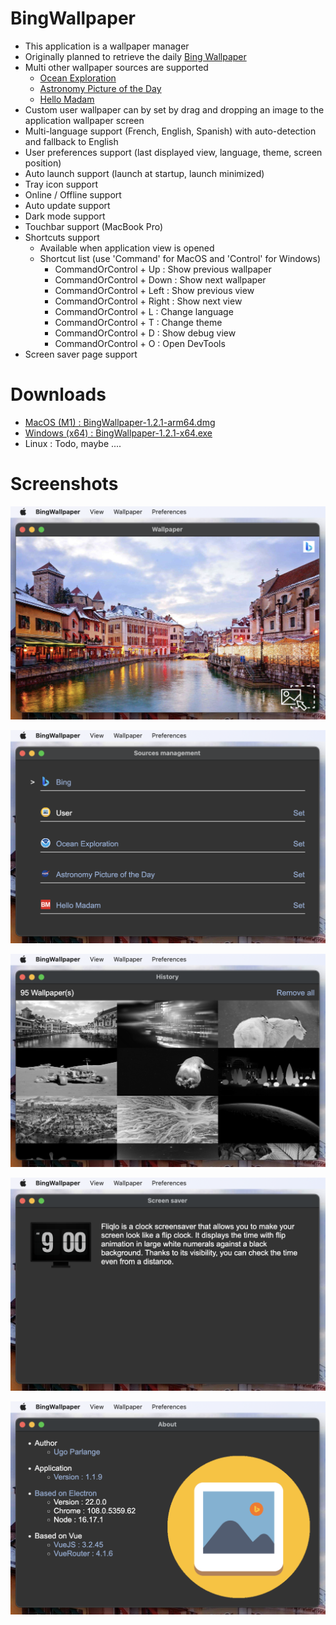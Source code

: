 # BingWallpaper

* This application is a wallpaper manager
* Originally planned to retrieve the daily [Bing Wallpaper](https://www.bing.com/)
* Multi other wallpaper sources are supported
    * [Ocean Exploration](https://oceanexplorer.noaa.gov/multimedia/daily-image/)
    * [Astronomy Picture of the Day](https://apod.nasa.gov/apod/)
    * [Hello  Madam](https://www.bonjourmadame.fr/)
* Custom user wallpaper can by set by drag and dropping an image to the application wallpaper screen
* Multi-language support (French, English, Spanish) with auto-detection and fallback to English 
* User preferences support (last displayed view, language, theme, screen position)
* Auto launch support (launch at startup, launch minimized)
* Tray icon support
* Online / Offline support
* Auto update support
* Dark mode support
* Touchbar support (MacBook Pro)
* Shortcuts support
    * Available when application view is opened
    * Shortcut list (use 'Command' for MacOS and 'Control' for Windows)
        * CommandOrControl + Up : Show previous wallpaper
        * CommandOrControl + Down : Show next wallpaper
        * CommandOrControl + Left : Show previous view
        * CommandOrControl + Right : Show next view
        * CommandOrControl + L : Change language
        * CommandOrControl + T : Change theme
        * CommandOrControl + D : Show debug view
        * CommandOrControl + O : Open DevTools
* Screen saver page support

# Downloads

* [MacOS (M1) : BingWallpaper-1.2.1-arm64.dmg](https://github.com/uparlange/bing-wallpaper/releases/download/v1.2.1/BingWallpaper-1.2.1-arm64.dmg)
* [Windows (x64) : BingWallpaper-1.2.1-x64.exe](https://github.com/uparlange/bing-wallpaper/releases/download/v1.2.1/BingWallpaper-1.2.1-x64.exe)
* Linux : Todo, maybe ....

# Screenshots

![Wallpaper screenshot](https://github.com/uparlange/bing-wallpaper/blob/master/resources/screenshots/wallpaper-screen.png?raw=true)

![Sources screenshot](https://github.com/uparlange/bing-wallpaper/blob/master/resources/screenshots/sources-screen.png?raw=true)

![History screenshot](https://github.com/uparlange/bing-wallpaper/blob/master/resources/screenshots/history-screen.png?raw=true)

![Screen saver screenshot](https://github.com/uparlange/bing-wallpaper/blob/master/resources/screenshots/screensaver-screen.png?raw=true)

![About screenshot](https://github.com/uparlange/bing-wallpaper/blob/master/resources/screenshots/about-screen.png?raw=true)